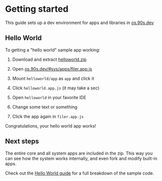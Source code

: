 # Getting started

This guide sets up a dev environment for
apps and libraries in [os.90s.dev](${OSHOST})


## Hello World

To getting a "hello world" sample app working:

1. Download and extract [helloworld.zip](${OSHOST}/helloworld.zip)

2. Open [os.90s.dev/#sys/apps/filer.app.js](${OSHOST}/#sys/apps/filer.app.js)

3. Mount `helloworld/app` as `app` and click it

4. Click `helloworld.app.js` (it may take a sec)

5. Open `helloworld` in your favorite IDE

6. Change some text or something

7. Click the app again in `filer.app.js`

Congratulations, your hello world app works!

## Next steps

The entire core and all system apps are included in
the zip. This way you can see how the system works
internally, and even fork and modify built-in apps.

Check out the [Hello World guide](/hello-world.html)
for a full breakdown of the sample code.

